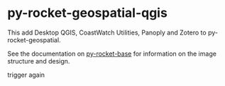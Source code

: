 # py-rocket-geospatial-qgis

This add Desktop QGIS, CoastWatch Utilities, Panoply and Zotero to py-rocket-geospatial.

See the documentation on [py-rocket-base](https://nmfs-opensci.github.io/py-rocket-base/) for information on the image structure and design.

trigger again